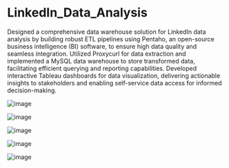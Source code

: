 # LinkedIn_Data_Analysis
Designed a comprehensive data warehouse solution for LinkedIn data analysis by building robust ETL pipelines using Pentaho, an open-source business intelligence (BI) software, to ensure high data quality and seamless integration.
Utilized Proxycurl for data extraction and implemented a MySQL data warehouse to store transformed data, facilitating efficient querying and reporting capabilities. Developed interactive Tableau dashboards for data visualization, delivering actionable insights to stakeholders and enabling self-service data access for informed decision-making.


![image](https://github.com/user-attachments/assets/040e9723-58bb-4d13-8b0c-d3e03bf257b1)


![image](https://github.com/user-attachments/assets/734ffeff-70ab-43f3-b8d9-a578a28ff4d4)

![image](https://github.com/user-attachments/assets/845697d5-49d5-4446-ac29-408143bac948)


![image](https://github.com/user-attachments/assets/c5b04235-f43c-415d-b00c-6e463217f8e4)

![image](https://github.com/user-attachments/assets/ec1f95b2-b513-40da-9c93-39770e0bfda9)

